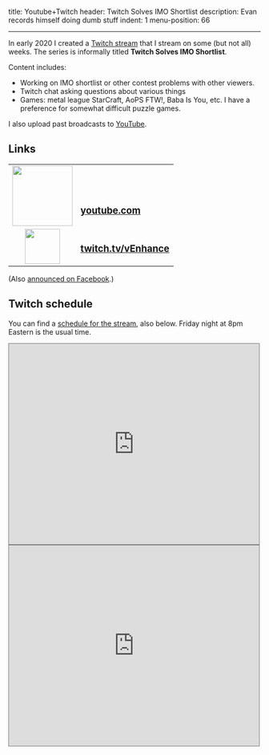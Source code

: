 title: Youtube+Twitch
header: Twitch Solves IMO Shortlist
description: Evan records himself doing dumb stuff
indent: 1
menu-position: 66

---

In early 2020 I created a
[Twitch stream](https://www.twitch.tv/vEnhance)
that I stream on some (but not all) weeks.
The series is informally titled **Twitch Solves IMO Shortlist**.

Content includes:

* Working on IMO shortlist or other contest problems with other viewers.
* Twitch chat asking questions about various things
* Games: metal league StarCraft, AoPS FTW!, Baba Is You, etc.
	I have a preference for somewhat difficult puzzle games.

I also upload past broadcasts to [YouTube](https://www.youtube.com/channel/UCPaU851jSc9rXNX-Jus6cAA).

## Links

<p>
<table>
<tr>
	<td align="center">
	<a href="https://www.youtube.com/channel/UCPaU851jSc9rXNX-Jus6cAA">
	<img src="static/logo-youtube.png" width="120">
	</a>
	</td>
	<td style="vertical-align:bottom;">
	<h3><a href="https://www.youtube.com/channel/UCPaU851jSc9rXNX-Jus6cAA">
	youtube.com
	</a></h3>
	</td>
</tr>
<tr>
	<td align="center">
	<a href="https://twitch.tv/vEnhance/">
	<img src="static/logo-twitch.png" width="70">
	</a>
	</td>
	<td style="vertical-align:bottom;">
	<h3><a href="https://twitch.tv/vEnhance/">
	twitch.tv/vEnhance
	</a></h3>
	</td>
</tr>
</table>
</p>

(Also [announced on Facebook](https://www.facebook.com/evanchenmath).)

## Twitch schedule

You can find a
[schedule for the stream](https://calendar.google.com/calendar/b/1/embed?height=600&amp;wkst=1&amp;bgcolor=%23ffffff&amp;ctz=America%2FNew_York&amp;src=a2g4cTZ2ZW5zc2JnN2JxaWJiM2pzOXB1ZTBAZ3JvdXAuY2FsZW5kYXIuZ29vZ2xlLmNvbQ&amp;color=%237CB342&amp;title=twitch.tv%2FvEnhance&amp;showPrint=0&amp;showTabs=1&amp;mode=MONTH),
also below.
Friday night at 8pm Eastern is the usual time.

<iframe src="https://calendar.google.com/calendar/b/1/embed?height=600&amp;wkst=1&amp;bgcolor=%23ffffff&amp;ctz=America%2FNew_York&amp;src=a2g4cTZ2ZW5zc2JnN2JxaWJiM2pzOXB1ZTBAZ3JvdXAuY2FsZW5kYXIuZ29vZ2xlLmNvbQ&amp;color=%237CB342&amp;title=twitch.tv%2FvEnhance&amp;showPrint=0&amp;showTabs=1&amp;mode=MONTH" style="border:solid 1px #777" width="500" height="400" frameborder="0" scrolling="no"></iframe>

<iframe src="https://calendar.google.com/calendar/b/1/embed?height=600&amp;wkst=1&amp;bgcolor=%23ffffff&amp;ctz=America%2FNew_York&amp;src=a2g4cTZ2ZW5zc2JnN2JxaWJiM2pzOXB1ZTBAZ3JvdXAuY2FsZW5kYXIuZ29vZ2xlLmNvbQ&amp;color=%237CB342&amp;title=twitch.tv%2FvEnhance&amp;showPrint=0&amp;showTabs=1&amp;mode=AGENDA" style="border:solid 1px #777" width="500" height="400" frameborder="0" scrolling="no"></iframe>

